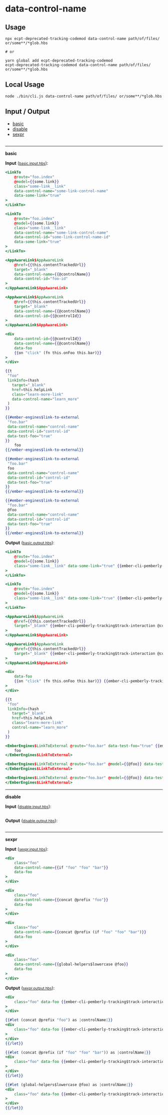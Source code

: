 # data-control-name

## Usage

```
npx ecpt-deprecated-tracking-codemod data-control-name path/of/files/ or/some**/*glob.hbs

# or

yarn global add ecpt-deprecated-tracking-codemod
ecpt-deprecated-tracking-codemod data-control-name path/of/files/ or/some**/*glob.hbs
```

## Local Usage

```
node ./bin/cli.js data-control-name path/of/files/ or/some**/*glob.hbs
```

## Input / Output

<!--FIXTURES_TOC_START-->
* [basic](#basic)
* [disable](#disable)
* [sexpr](#sexpr)
<!--FIXTURES_TOC_END-->

## <!--FIXTURES_CONTENT_START-->
---
<a id="basic">**basic**</a>

**Input** (<small>[basic.input.hbs](transforms/data-control-name/__testfixtures__/basic.input.hbs)</small>):
```hbs
<LinkTo
	@route="foo.index"
	@model={{some.link}}
	class="some-link__link"
	data-control-name="some-link-control-name"
	data-some-link="true"
>
</LinkTo>

<LinkTo
	@route="foo.index"
	@model={{some.link}}
	class="some-link__link"
	data-control-name="some-link-control-name"
	data-control-id="some-link-control-name-id"
	data-some-link="true"
>
</LinkTo>

<AppAwareLink$AppAwareLink
	@href={{this.contentTrackedUrl}}
	target="_blank"
	data-control-name={{@controlName}}
	data-control-id="foo-id"
>
</AppAwareLink$AppAwareLink>

<AppAwareLink$AppAwareLink
	@href={{this.contentTrackedUrl}}
	target="_blank"
	data-control-name={{@controlName}}
	data-control-id={{@controlId}}
>
</AppAwareLink$AppAwareLink>

<div
	data-control-id={{@controlId}}
	data-control-name={{@controlName}}
	data-foo
	{{on "click" (fn this.onFoo this.bar)}}
>
</div>

{{t
 "foo"
 linkInfo=(hash
   target="_blank"
   href=this.helpLink
   class="learn-more-link"
   data-control-name="learn_more"
 )
}}

{{#ember-engines$link-to-external
 "foo.bar"
 data-control-name="control-name"
 data-control-id="control-id"
 data-test-foo="true"
}}
	foo
{{/ember-engines$link-to-external}}

{{#ember-engines$link-to-external
 "foo.bar"
 foo
 data-control-name="control-name"
 data-control-id="control-id"
 data-test-foo="true"
}}
{{/ember-engines$link-to-external}}

{{#ember-engines$link-to-external
 "foo.bar"
 @foo
 data-control-name="control-name"
 data-control-id="control-id"
 data-test-foo="true"
}}
{{/ember-engines$link-to-external}}
```

**Output** (<small>[basic.output.hbs](transforms/data-control-name/__testfixtures__/basic.output.hbs)</small>):
```hbs
<LinkTo
	@route="foo.index"
	@model={{some.link}}
	class="some-link__link" data-some-link="true" {{ember-cli-pemberly-tracking$track-interaction "some-link-control-name"}}
>
</LinkTo>

<LinkTo
	@route="foo.index"
	@model={{some.link}}
	class="some-link__link" data-some-link="true" {{ember-cli-pemberly-tracking$track-interaction "some-link-control-name" controlTrackingId="some-link-control-name-id"}}
>
</LinkTo>

<AppAwareLink$AppAwareLink
	@href={{this.contentTrackedUrl}}
	target="_blank" {{ember-cli-pemberly-tracking$track-interaction @controlName controlTrackingId="foo-id"}}
>
</AppAwareLink$AppAwareLink>

<AppAwareLink$AppAwareLink
	@href={{this.contentTrackedUrl}}
	target="_blank" {{ember-cli-pemberly-tracking$track-interaction @controlName controlTrackingId=@controlId}}
>
</AppAwareLink$AppAwareLink>

<div
	data-foo
	{{on "click" (fn this.onFoo this.bar)}} {{ember-cli-pemberly-tracking$track-interaction @controlName controlTrackingId=@controlId}}
>
</div>

{{t
 "foo"
 linkInfo=(hash
   target="_blank"
   href=this.helpLink
   class="learn-more-link"
   control-name="learn_more"
 )
}}

<EmberEngines$LinkToExternal @route="foo.bar" data-test-foo="true" {{ember-cli-pemberly-tracking$track-interaction "control-name" controlTrackingId="control-id"}}>
	foo
</EmberEngines$LinkToExternal>

<EmberEngines$LinkToExternal @route="foo.bar" @model={{@foo}} data-test-foo="true" {{ember-cli-pemberly-tracking$track-interaction "control-name" controlTrackingId="control-id"}}>
</EmberEngines$LinkToExternal>

<EmberEngines$LinkToExternal @route="foo.bar" @model={{@foo}} data-test-foo="true" {{ember-cli-pemberly-tracking$track-interaction "control-name" controlTrackingId="control-id"}}>
</EmberEngines$LinkToExternal>
```
---
<a id="disable">**disable**</a>

**Input** (<small>[disable.input.hbs](transforms/data-control-name/__testfixtures__/disable.input.hbs)</small>):
```hbs

```

**Output** (<small>[disable.output.hbs](transforms/data-control-name/__testfixtures__/disable.output.hbs)</small>):
```hbs

```
---
<a id="sexpr">**sexpr**</a>

**Input** (<small>[sexpr.input.hbs](transforms/data-control-name/__testfixtures__/sexpr.input.hbs)</small>):
```hbs
<div
	class="foo"
	data-control-name={{if "foo" "foo" "bar"}}
	data-foo
>
</div>

<div
	class="foo"
	data-control-name={{concat @prefix "foo"}}
	data-foo
>
</div>

<div
	class="foo"
	data-control-name={{concat @prefix (if "foo" "foo" "bar")}}
	data-foo
>
</div>

<div
	class="foo"
	data-control-name={{global-helpers$lowercase @foo}}
	data-foo
>
</div>
```

**Output** (<small>[sexpr.output.hbs](transforms/data-control-name/__testfixtures__/sexpr.output.hbs)</small>):
```hbs
<div
	class="foo" data-foo {{ember-cli-pemberly-tracking$track-interaction (if "foo" "foo" "bar")}}
>
</div>

{{#let (concat @prefix "foo") as |controlName|}}
<div
	class="foo" data-foo {{ember-cli-pemberly-tracking$track-interaction controlName}}
>
</div>
{{/let}}

{{#let (concat @prefix (if "foo" "foo" "bar")) as |controlName|}}
<div
	class="foo" data-foo {{ember-cli-pemberly-tracking$track-interaction controlName}}
>
</div>
{{/let}}

{{#let (global-helpers$lowercase @foo) as |controlName|}}
<div
	class="foo" data-foo {{ember-cli-pemberly-tracking$track-interaction controlName}}
>
</div>
{{/let}}
```
<!--FIXTURES_CONTENT_END-->
